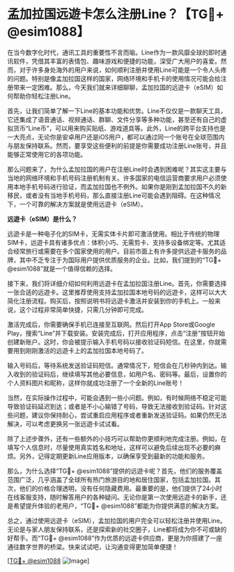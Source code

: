 # 孟加拉国远遊卡怎么注册Line？【TG💪+ @esim1088】

在当今数字化时代，通讯工具的重要性不言而喻。Line作为一款风靡全球的即时通讯软件，凭借其丰富的表情包、趣味游戏和便捷的功能，深受广大用户的喜爱。然而，对于许多身处海外的用户来说，如何顺利注册并使用Line可能是一个令人头疼的问题。特别是像孟加拉国这样的国家，网络环境和手机卡的使用情况可能会给注册带来一定困难。那么，今天我们就来详细聊聊，孟加拉国的远遊卡（eSIM）如何帮助你轻松注册Line。

首先，让我们简单了解一下Line的基本功能和优势。Line不仅仅是一款聊天工具，它还集成了语音通话、视频通话、群聊、文件分享等多种功能，甚至还有自己的虚拟货币“Line币”，可以用来购买贴纸、游戏道具等。此外，Line的跨平台支持也是一大亮点，无论你是安卓用户还是iOS用户，都可以通过同一个账号在全球范围内与朋友保持联系。然而，要享受这些便利的前提是你需要成功注册Line账号，并且能够正常使用它的各项功能。

那么问题来了，为什么孟加拉国的用户在注册Line时会遇到困难呢？其实这主要与当地的网络环境和手机号码注册机制有关。许多国家的电信运营商要求用户必须使用本地手机号码进行验证，而孟加拉国也不例外。如果你是刚到孟加拉国不久的新移民，或者没有当地手机号码，那么直接注册Line可能会遇到阻碍。在这种情况下，一个可靠的解决方案就是使用远遊卡（eSIM）。

**远遊卡（eSIM）是什么？**

远遊卡是一种电子化的SIM卡，无需实体卡片即可激活使用。相比于传统的物理SIM卡，远遊卡具有诸多优点：体积小巧、无需剪卡、支持多设备绑定等。尤其适合经常旅行或需要在多个国家使用的用户。目前市面上有许多提供远遊卡服务的品牌，其中不乏专注于为国际用户提供优质服务的企业。比如，我们提到的“TG💪+ @esim1088”就是一个值得信赖的选择。

接下来，我们将详细介绍如何利用远遊卡在孟加拉国注册Line。首先，你需要选择一张合适的远遊卡。这里推荐使用支持孟加拉国本地号码的远遊卡，这样可以大大简化注册流程。购买后，按照说明书将远遊卡激活并安装到你的手机上。一般来说，这个过程非常简单快捷，只需几分钟即可完成。

激活完成后，你需要确保手机已连接至互联网。然后打开App Store或Google Play，搜索“Line”并下载安装。安装完成后，打开应用程序，点击“注册”按钮开始创建新账户。这时，你会被提示输入手机号码以接收验证码短信。在这里，你就需要用到刚刚激活的远遊卡上的孟加拉国本地号码了。

输入号码后，等待系统发送验证码短信。通常情况下，短信会在几秒钟内到达。输入收到的验证码后，继续填写其他必要信息，如用户名、密码等。最后，设置你的个人资料图片和昵称，这样你就成功注册了一个全新的Line账号！

当然，在实际操作过程中，可能会遇到一些小问题。例如，有时候网络不稳定可能导致验证码延迟到达；或者是不小心输错了号码，导致无法接收到验证码。针对这些问题，建议你保持耐心，尝试重启应用程序或者重新发送验证码。如果仍然无法解决，可以考虑更换另一张远遊卡试试看。

除了上述步骤外，还有一些额外的小技巧可以帮助你更顺利地完成注册。例如，在填写个人信息时，尽量使用真实姓名和地址，这样可以避免后续出现不必要的麻烦。另外，记得定期更新Line应用版本，以确保享受到最新的功能和服务。

那么，为什么选择“TG💪+ @esim1088”提供的远遊卡呢？首先，他们的服务覆盖范围广泛，几乎涵盖了全球所有热门旅游目的地和居住国家，包括孟加拉国。其次，他们的价格合理透明，没有任何隐藏费用。最重要的是，他们提供了24小时在线客服支持，随时解答用户的各种疑问。无论你是第一次使用远遊卡的新手，还是希望提升体验的老用户，“TG💪+ @esim1088”都能为你提供满意的解决方案。

总之，通过使用远遊卡（eSIM），孟加拉国的用户完全可以轻松注册并使用Line。无论是与家人朋友保持联系，还是探索新的社交圈子，Line都将成为你不可或缺的好帮手。而“TG💪+ @esim1088”作为优质的远遊卡供应商，更是为你搭建了一座通往数字世界的桥梁。快来试试吧，让沟通变得更加简单便捷！

[[TG💪+ @esim1088](https://t.me/s/esim1088) ![Image](https://i.postimg.cc/4NQfJmqS/Snipaste-2025-05-13-00-14-12.png)]
